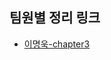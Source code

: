 

<!-- TEAM_LINKS_START -->
## 팀원별 정리 링크
- [이명욱-chapter3](이명욱/cs-note/chapter3.md)
<!-- TEAM_LINKS_END -->
